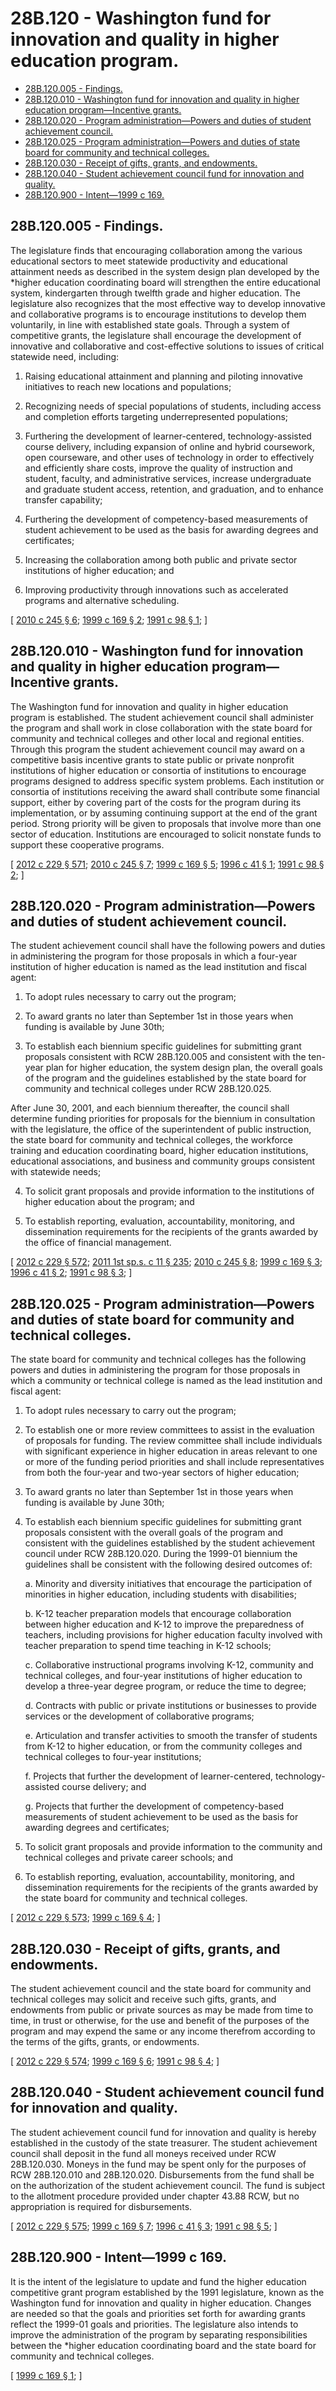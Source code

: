 # 28B.120 - Washington fund for innovation and quality in higher education program.
* [28B.120.005 - Findings.](#28b120005---findings)
* [28B.120.010 - Washington fund for innovation and quality in higher education program—Incentive grants.](#28b120010---washington-fund-for-innovation-and-quality-in-higher-education-programincentive-grants)
* [28B.120.020 - Program administration—Powers and duties of student achievement council.](#28b120020---program-administrationpowers-and-duties-of-student-achievement-council)
* [28B.120.025 - Program administration—Powers and duties of state board for community and technical colleges.](#28b120025---program-administrationpowers-and-duties-of-state-board-for-community-and-technical-colleges)
* [28B.120.030 - Receipt of gifts, grants, and endowments.](#28b120030---receipt-of-gifts-grants-and-endowments)
* [28B.120.040 - Student achievement council fund for innovation and quality.](#28b120040---student-achievement-council-fund-for-innovation-and-quality)
* [28B.120.900 - Intent—1999 c 169.](#28b120900---intent1999-c-169)
## 28B.120.005 - Findings.
The legislature finds that encouraging collaboration among the various educational sectors to meet statewide productivity and educational attainment needs as described in the system design plan developed by the *higher education coordinating board will strengthen the entire educational system, kindergarten through twelfth grade and higher education. The legislature also recognizes that the most effective way to develop innovative and collaborative programs is to encourage institutions to develop them voluntarily, in line with established state goals. Through a system of competitive grants, the legislature shall encourage the development of innovative and collaborative and cost-effective solutions to issues of critical statewide need, including:

1. Raising educational attainment and planning and piloting innovative initiatives to reach new locations and populations;

2. Recognizing needs of special populations of students, including access and completion efforts targeting underrepresented populations;

3. Furthering the development of learner-centered, technology-assisted course delivery, including expansion of online and hybrid coursework, open courseware, and other uses of technology in order to effectively and efficiently share costs, improve the quality of instruction and student, faculty, and administrative services, increase undergraduate and graduate student access, retention, and graduation, and to enhance transfer capability;

4. Furthering the development of competency-based measurements of student achievement to be used as the basis for awarding degrees and certificates;

5. Increasing the collaboration among both public and private sector institutions of higher education; and

6. Improving productivity through innovations such as accelerated programs and alternative scheduling.

\[ [2010 c 245 § 6](https://lawfilesext.leg.wa.gov/biennium/2009-10/Pdf/Bills/Session%20Laws/Senate/6355-S.SL.pdf?cite=2010%20c%20245%20§%206); [1999 c 169 § 2](https://lawfilesext.leg.wa.gov/biennium/1999-00/Pdf/Bills/Session%20Laws/House/1013-S.SL.pdf?cite=1999%20c%20169%20§%202); [1991 c 98 § 1](https://lawfilesext.leg.wa.gov/biennium/1991-92/Pdf/Bills/Session%20Laws/House/1723.SL.pdf?cite=1991%20c%2098%20§%201); \]

## 28B.120.010 - Washington fund for innovation and quality in higher education program—Incentive grants.
The Washington fund for innovation and quality in higher education program is established. The student achievement council shall administer the program and shall work in close collaboration with the state board for community and technical colleges and other local and regional entities. Through this program the student achievement council may award on a competitive basis incentive grants to state public or private nonprofit institutions of higher education or consortia of institutions to encourage programs designed to address specific system problems. Each institution or consortia of institutions receiving the award shall contribute some financial support, either by covering part of the costs for the program during its implementation, or by assuming continuing support at the end of the grant period. Strong priority will be given to proposals that involve more than one sector of education. Institutions are encouraged to solicit nonstate funds to support these cooperative programs.

\[ [2012 c 229 § 571](https://lawfilesext.leg.wa.gov/biennium/2011-12/Pdf/Bills/Session%20Laws/House/2483-S2.SL.pdf?cite=2012%20c%20229%20§%20571); [2010 c 245 § 7](https://lawfilesext.leg.wa.gov/biennium/2009-10/Pdf/Bills/Session%20Laws/Senate/6355-S.SL.pdf?cite=2010%20c%20245%20§%207); [1999 c 169 § 5](https://lawfilesext.leg.wa.gov/biennium/1999-00/Pdf/Bills/Session%20Laws/House/1013-S.SL.pdf?cite=1999%20c%20169%20§%205); [1996 c 41 § 1](https://lawfilesext.leg.wa.gov/biennium/1995-96/Pdf/Bills/Session%20Laws/House/2292-S2.SL.pdf?cite=1996%20c%2041%20§%201); [1991 c 98 § 2](https://lawfilesext.leg.wa.gov/biennium/1991-92/Pdf/Bills/Session%20Laws/House/1723.SL.pdf?cite=1991%20c%2098%20§%202); \]

## 28B.120.020 - Program administration—Powers and duties of student achievement council.
The student achievement council shall have the following powers and duties in administering the program for those proposals in which a four-year institution of higher education is named as the lead institution and fiscal agent:

1. To adopt rules necessary to carry out the program;

2. To award grants no later than September 1st in those years when funding is available by June 30th;

3. To establish each biennium specific guidelines for submitting grant proposals consistent with RCW 28B.120.005 and consistent with the ten-year plan for higher education, the system design plan, the overall goals of the program and the guidelines established by the state board for community and technical colleges under RCW 28B.120.025.

After June 30, 2001, and each biennium thereafter, the council shall determine funding priorities for proposals for the biennium in consultation with the legislature, the office of the superintendent of public instruction, the state board for community and technical colleges, the workforce training and education coordinating board, higher education institutions, educational associations, and business and community groups consistent with statewide needs;

4. To solicit grant proposals and provide information to the institutions of higher education about the program; and

5. To establish reporting, evaluation, accountability, monitoring, and dissemination requirements for the recipients of the grants awarded by the office of financial management.

\[ [2012 c 229 § 572](https://lawfilesext.leg.wa.gov/biennium/2011-12/Pdf/Bills/Session%20Laws/House/2483-S2.SL.pdf?cite=2012%20c%20229%20§%20572); [2011 1st sp.s. c 11 § 235](https://lawfilesext.leg.wa.gov/biennium/2011-12/Pdf/Bills/Session%20Laws/Senate/5182-S2.SL.pdf?cite=2011%201st%20sp.s.%20c%2011%20§%20235); [2010 c 245 § 8](https://lawfilesext.leg.wa.gov/biennium/2009-10/Pdf/Bills/Session%20Laws/Senate/6355-S.SL.pdf?cite=2010%20c%20245%20§%208); [1999 c 169 § 3](https://lawfilesext.leg.wa.gov/biennium/1999-00/Pdf/Bills/Session%20Laws/House/1013-S.SL.pdf?cite=1999%20c%20169%20§%203); [1996 c 41 § 2](https://lawfilesext.leg.wa.gov/biennium/1995-96/Pdf/Bills/Session%20Laws/House/2292-S2.SL.pdf?cite=1996%20c%2041%20§%202); [1991 c 98 § 3](https://lawfilesext.leg.wa.gov/biennium/1991-92/Pdf/Bills/Session%20Laws/House/1723.SL.pdf?cite=1991%20c%2098%20§%203); \]

## 28B.120.025 - Program administration—Powers and duties of state board for community and technical colleges.
The state board for community and technical colleges has the following powers and duties in administering the program for those proposals in which a community or technical college is named as the lead institution and fiscal agent:

1. To adopt rules necessary to carry out the program;

2. To establish one or more review committees to assist in the evaluation of proposals for funding. The review committee shall include individuals with significant experience in higher education in areas relevant to one or more of the funding period priorities and shall include representatives from both the four-year and two-year sectors of higher education;

3. To award grants no later than September 1st in those years when funding is available by June 30th;

4. To establish each biennium specific guidelines for submitting grant proposals consistent with the overall goals of the program and consistent with the guidelines established by the student achievement council under RCW 28B.120.020. During the 1999-01 biennium the guidelines shall be consistent with the following desired outcomes of:

   a. Minority and diversity initiatives that encourage the participation of minorities in higher education, including students with disabilities;

   b. K-12 teacher preparation models that encourage collaboration between higher education and K-12 to improve the preparedness of teachers, including provisions for higher education faculty involved with teacher preparation to spend time teaching in K-12 schools;

   c. Collaborative instructional programs involving K-12, community and technical colleges, and four-year institutions of higher education to develop a three-year degree program, or reduce the time to degree;

   d. Contracts with public or private institutions or businesses to provide services or the development of collaborative programs;

   e. Articulation and transfer activities to smooth the transfer of students from K-12 to higher education, or from the community colleges and technical colleges to four-year institutions;

   f. Projects that further the development of learner-centered, technology-assisted course delivery; and

   g. Projects that further the development of competency-based measurements of student achievement to be used as the basis for awarding degrees and certificates;

5. To solicit grant proposals and provide information to the community and technical colleges and private career schools; and

6. To establish reporting, evaluation, accountability, monitoring, and dissemination requirements for the recipients of the grants awarded by the state board for community and technical colleges.

\[ [2012 c 229 § 573](https://lawfilesext.leg.wa.gov/biennium/2011-12/Pdf/Bills/Session%20Laws/House/2483-S2.SL.pdf?cite=2012%20c%20229%20§%20573); [1999 c 169 § 4](https://lawfilesext.leg.wa.gov/biennium/1999-00/Pdf/Bills/Session%20Laws/House/1013-S.SL.pdf?cite=1999%20c%20169%20§%204); \]

## 28B.120.030 - Receipt of gifts, grants, and endowments.
The student achievement council and the state board for community and technical colleges may solicit and receive such gifts, grants, and endowments from public or private sources as may be made from time to time, in trust or otherwise, for the use and benefit of the purposes of the program and may expend the same or any income therefrom according to the terms of the gifts, grants, or endowments.

\[ [2012 c 229 § 574](https://lawfilesext.leg.wa.gov/biennium/2011-12/Pdf/Bills/Session%20Laws/House/2483-S2.SL.pdf?cite=2012%20c%20229%20§%20574); [1999 c 169 § 6](https://lawfilesext.leg.wa.gov/biennium/1999-00/Pdf/Bills/Session%20Laws/House/1013-S.SL.pdf?cite=1999%20c%20169%20§%206); [1991 c 98 § 4](https://lawfilesext.leg.wa.gov/biennium/1991-92/Pdf/Bills/Session%20Laws/House/1723.SL.pdf?cite=1991%20c%2098%20§%204); \]

## 28B.120.040 - Student achievement council fund for innovation and quality.
The student achievement council fund for innovation and quality is hereby established in the custody of the state treasurer. The student achievement council shall deposit in the fund all moneys received under RCW 28B.120.030. Moneys in the fund may be spent only for the purposes of RCW 28B.120.010 and 28B.120.020. Disbursements from the fund shall be on the authorization of the student achievement council. The fund is subject to the allotment procedure provided under chapter 43.88 RCW, but no appropriation is required for disbursements.

\[ [2012 c 229 § 575](https://lawfilesext.leg.wa.gov/biennium/2011-12/Pdf/Bills/Session%20Laws/House/2483-S2.SL.pdf?cite=2012%20c%20229%20§%20575); [1999 c 169 § 7](https://lawfilesext.leg.wa.gov/biennium/1999-00/Pdf/Bills/Session%20Laws/House/1013-S.SL.pdf?cite=1999%20c%20169%20§%207); [1996 c 41 § 3](https://lawfilesext.leg.wa.gov/biennium/1995-96/Pdf/Bills/Session%20Laws/House/2292-S2.SL.pdf?cite=1996%20c%2041%20§%203); [1991 c 98 § 5](https://lawfilesext.leg.wa.gov/biennium/1991-92/Pdf/Bills/Session%20Laws/House/1723.SL.pdf?cite=1991%20c%2098%20§%205); \]

## 28B.120.900 - Intent—1999 c 169.
It is the intent of the legislature to update and fund the higher education competitive grant program established by the 1991 legislature, known as the Washington fund for innovation and quality in higher education. Changes are needed so that the goals and priorities set forth for awarding grants reflect the 1999-01 goals and priorities. The legislature also intends to improve the administration of the program by separating responsibilities between the *higher education coordinating board and the state board for community and technical colleges.

\[ [1999 c 169 § 1](https://lawfilesext.leg.wa.gov/biennium/1999-00/Pdf/Bills/Session%20Laws/House/1013-S.SL.pdf?cite=1999%20c%20169%20§%201); \]

